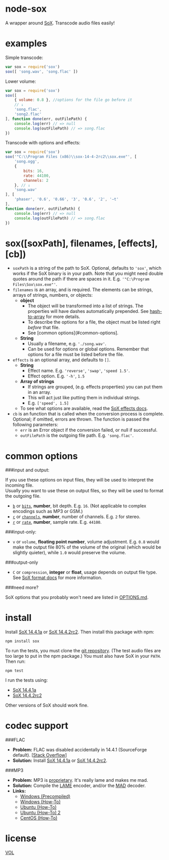 node-sox
========

A wrapper around [SoX][sox]. Transcode audio files easily!



examples
========

Simple transcode:
```js
var sox = require('sox')
sox([ 'song.wav', 'song.flac' ])
```

Lower volume:
```js
var sox = require('sox')
sox([
	{ volume: 0.8 }, //options for the file go before it
	// ↓
	'song.flac',
	'song2.flac'
], function done(err, outFilePath) {
	console.log(err) // => null
	console.log(outFilePath) // => song.flac
})
```

Transcode with options and effects:
```js
var sox = require('sox')
sox('"C:\\Program Files (x86)\\sox-14-4-2rc2\\sox.exe"', [
	'song.ogg',
	{
		bits: 16,
		rate: 44100,
		channels: 2
	}, // ↓
	'song.wav'
], [
	'phaser', '0.6', '0.66', '3', '0.6', '2', '−t'
],
function done(err, outFilePath) {
	console.log(err) // => null
	console.log(outFilePath) // => song.flac
})
```



sox([soxPath], filenames, [effects], [cb])
==========================================

- `soxPath` is a string of the path to SoX. Optional, defaults to `'sox'`, which works if the SoX binary is in your path. Note that you might need double quotes around the path if there are spaces in it. E.g. `'"C:\Program Files\Sox\sox.exe"'`.
- `filenames` is an array, and is required. The elements can be strings, arrays of strings, numbers, or objects:
	- **object**
		- The object will be transformed into a list of strings. The properties will have dashes automatically prepended. See [hash-to-array][hta] for more details.
		- To describe the options for a file, the object must be listed right *before* that file.
		- See [common options](#common-options].
	- **String**
		- Usually a filename, e.g. `'./song.wav'`.
		- Can be used for options or global options. Remember that options for a file must be listed before the file.
- `effects` is an optional array, and defaults to `[]`.
	- **String**
		- Effect name. E.g. `'reverse'`, `'swap'`, `'speed 1.5'`.
		- Effect option. E.g. `'-h'`, `1.5`
	- **Array of strings**
		- If strings are grouped, (e.g. effects properties) you can put them in an array.
		- This will act just like putting them in individual strings.
		- E.g. `['speed', 1.5]`
	- To see what options are available, read the [SoX effects docs][sox-effects].
- `cb` is an function that is called when the conversion process is complete. Optional; if omitted, errors are thrown. The function is passed the following parameters:
	- `err` is an Error object if the conversion failed, or null if successful.
	- `outFilePath` is the outgoing file path. E.g. `'song.flac'`.



common options
==============

###input and output:

If you use these options on input files, they will be used to interpret the incoming file.  
Usually you want to use these on output files, so they will be used to format the outgoing file.

- [`b`][bitdepth-arg] or [`bits`][bitdepth-arg], **number**, bit depth. E.g. `16`. (Not applicable to complex encodings such as MP3 or GSM.)
- [`c`][channel-arg] or [`channels`][channel-arg], **number**, number of channels. E.g. `2` for stereo.
- [`r`][samplerate-arg] or [`rate`][samplerate-arg], **number**, sample rate. E.g. `44100`.

###input-only:

- `v` or `volume`, **floating point number**, volume adjustment. E.g. `0.8` would make the output file 80% of the volume of the original (which would be slightly quieter), while `1.0` would preserve the volume.

###output-only

- `C` or `compression`, **integer** or **float**, usage depends on output file type. See [SoX format docs][sox-format] for more information.

###need more?

SoX options that you probably won't need are listed in [OPTIONS.md][options].



install
=======

Install [SoX 14.4.1a][sox-1441] or [SoX 14.4.2rc2][sox-1442]. Then install this package with npm: 

```
npm install sox
```

To run the tests, you must clone the [git repository](https://github.com/ArtskydJ/sox). (The test audio files are too large to put in the npm package.) You must also have SoX in your `PATH`. Then run:

```
npm test
```

I run the tests using:

- [SoX 14.4.1a][sox-1441]
- [SoX 14.4.2rc2][sox-1442]

Other versions of SoX should work fine.



codec support
=============

###FLAC

- **Problem:** FLAC was disabled accidentally in 14.4.1 (SourceForge default). [[Stack Overflow][so-flac]]
- **Solution:** Install [SoX 14.4.1a][sox-1441] or [SoX 14.4.2rc2][sox-1442].

###MP3

- **Problem:** MP3 is [proprietary](https://en.wikipedia.org/wiki/LAME#Patents_and_legal_issues). It's really lame and makes me mad.
- **Solution:** Compile the [LAME][lame] encoder, and/or the [MAD][mad] decoder.
- **Links:**
	- [Windows (Precompiled)](https://github.com/EaterOfCode/sux/tree/master/win_libs)
	- [Windows (How-To)](http://www.codeproject.com/Articles/33901/Compiling-SOX-with-Lame-and-Libmad-for-Windows)
	- [Ubuntu (How-To)](http://superuser.com/questions/421153/how-to-add-a-mp3-handler-to-sox)
	- [Ubuntu (How-To) 2](http://eggblog.invertedegg.com/?p=19)
	- [CentOS (How-To)](http://techblog.netwater.com/?p=4)



license
=======

[VOL](http://veryopenlicense.com)



[sox]:         http://sox.sourceforge.net/
[sox-1441]:    http://sourceforge.net/projects/sox/files/sox/14.4.1/
[sox-1442]:    http://sourceforge.net/projects/sox/files/release_candidates/sox/14.4.2rc2/
[sox-effects]: http://sox.sourceforge.net/sox.html#EFFECTS
[sox-format]:  http://sox.sourceforge.net/soxformat.html
[bitdepth-arg]:   https://en.wikipedia.org/wiki/Audio_bit_depth
[channel-arg]:    https://en.wikipedia.org/wiki/Audio_channel
[samplerate-arg]: https://en.wikipedia.org/wiki/Sampling_(signal_processing)#Sampling_rate
[options]: https://github.com/ArtskydJ/node-sox/blob/master/OPTIONS.md
[hta]:     https://github.com/ArtskydJ/hash-to-array
[lame]:    http://lame.sourceforge.net/
[mad]:     http://www.underbit.com/products/mad
[so-flac]: http://stackoverflow.com/questions/23382500/how-to-install-flac-support-flac-libraries-to-sox-in-windows/25755799
